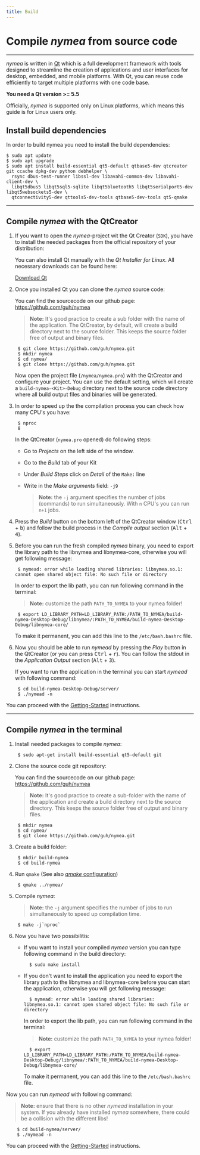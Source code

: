 ```yaml
---
title: Build
---
```


# Compile *nymea* from source code
--------------------------------------------

*nymea* is written in [Qt](https://www.qt.io/) which is a full development framework with tools designed to streamline the creation of applications and user interfaces for desktop, embedded, and mobile platforms. With Qt, you can reuse code efficiently to target multiple platforms with one code base.

**You need a Qt version >= 5.5**

Officially, *nymea* is supported only on Linux platforms, which means this guide is for Linux users only.

## Install build dependencies

In order to build nymea you need to install the build dependencies:

    $ sudo apt update
    $ sudo apt upgrade
    $ sudo apt install build-essential qt5-default qtbase5-dev qtcreator git ccache dpkg-dev python debhelper \
      rsync dbus-test-runner libssl-dev libavahi-common-dev libavahi-client-dev \
      libqt5dbus5 libqt5sql5-sqlite libqt5bluetooth5 libqt5serialport5-dev libqt5websockets5-dev \
      qtconnectivity5-dev qttools5-dev-tools qtbase5-dev-tools qt5-qmake

--------------------------------------------
## Compile *nymea* with the QtCreator

1. If you want to open the *nymea*-project wit the Qt Creator (`SDK`), you have to install the needed packages from the official repository of your distribution:

        

    You can also install Qt manually with the *Qt Installer for Linux*. All necessary downloads can be found here:

    [Download Qt](http://www.qt.io/download-open-source/#)

2. Once you installed Qt you can clone the *nymea* source code:

    You can find the sourcecode on our github page: https://github.com/guh/nymea

    > **Note:** It's good practice to create a sub folder with the name of the application. The QtCreator, by default, will create a build directory next to the source folder. This keeps the source folder free of output and binary files.

        $ git clone https://github.com/guh/nymea.git
        $ mkdir nymea
        $ cd nymea/
        $ git clone https://github.com/guh/nymea.git

    Now open the project file (`/nymea/nymea.pro`) with the QtCreator and configure your project. You can use the default setting, which will create a `build-nymea-<Kit>-Debug` directory next to the source code directory where all build output files and binaries will be generated.

3. In order to speed up the the compilation process you can check how many CPU's you have:

        $ nproc
        8

    In the QtCreator (`nymea.pro` opened) do following steps:

    * Go to *Projects* on the left side of the window.
    * Go to the *Build* tab of your Kit
    * Under *Build Steps* click on *Detail* of the `Make:` line
    * Write in the *Make arguments* field: `-j9`

        > **Note:** the `-j` argument specifies the number of jobs (commands) to run simultaneously. With `n` CPU's you can run `n+1` jobs.

4. Press the *Build* button on the bottom left of the QtCreator window (<kbd>Ctrl</kbd> + <kbd>b</kbd>) and follow the build process in the *Compile output* section (<kbd>Alt</kbd> + <kbd>4</kbd>).

5. Before you can run the fresh compiled *nymea* binary, you need to export the library path to the libnymea and libnymea-core, otherwise you will get following message:

        $ nymead: error while loading shared libraries: libnymea.so.1: cannot open shared object file: No such file or directory

    In order to export the lib path, you can run following command in the terminal:
    > **Note:** customize the path `PATH_TO_NYMEA` to your nymea folder!

        $ export LD_LIBRARY_PATH=LD_LIBRARY_PATH:/PATH_TO_NYMEA/build-nymea-Desktop-Debug/libnymea/:PATH_TO_NYMEA/build-nymea-Desktop-Debug/libnymea-core/

    To make it permanent, you can add this line to the `/etc/bash.bashrc` file.

6. Now you should be able to run *nymead* by pressing the *Play* button in the QtCreator (or you can press <kbd>Ctrl</kbd> + <kbd>r</kbd>). You can follow the stdout in the *Application Output* section (<kbd>Alt</kbd> + <kbd>3</kbd>).

    If you want to run the application in the terminal you can start *nymead* with following command:

        $ cd build-nymea-Desktop-Debug/server/
        $ ./nymead -n

You can proceed with the [Getting-Started](/en/wiki/nymea/master/getting-started) instructions.

--------------------------------------------
## Compile *nymea* in the terminal

1. Install needed packages to compile *nymea*:

        $ sudo apt-get install build-essential qt5-default git

2. Clone the source code git repository:

    You can find the sourcecode on our github page: https://github.com/guh/nymea

   > **Note:** It's good practice to create a sub-folder with the name of the application and create a build directory next to the source directory. This keeps the source folder free of output and binary files.

        $ mkdir nymea
        $ cd nymea/
        $ git clone https://github.com/guh/nymea.git

3. Create a build folder:

        $ mkdir build-nymea
        $ cd build-nymea

4. Run `qmake` (See also [*qmake* configuration](/en/wiki/nymea/master/build/qmake))

        $ qmake ../nymea/

5. Compile *nymea*:
    > **Note:** the `-j` argument specifies the number of jobs to run simultaneously to speed up compilation time.

        $ make -j`nproc`


6. Now you have two possibilitis:

    * If you want to install your compiled *nymea* version you can type following command in the build directory:

            $ sudo make install

    * If you don't want to install the application you need to export the library path to the libnymea and libnymea-core before you can start the application, otherwise you will get following message:

            $ nymead: error while loading shared libraries: libnymea.so.1: cannot open shared object file: No such file or directory

        In order to export the lib path, you can run following command in the terminal:
        > **Note:** customize the path `PATH_TO_NYMEA` to your nymea folder!
            
            $ export LD_LIBRARY_PATH=LD_LIBRARY_PATH:/PATH_TO_NYMEA/build-nymea-Desktop-Debug/libnymea/:PATH_TO_NYMEA/build-nymea-Desktop-Debug/libnymea-core/


        To make it permanent, you can add this line to the `/etc/bash.bashrc` file.

Now you can run *nymead* with following command:

> **Note:** ensure that there is no other *nymead* installation in your system. If you already have installed *nymea* somewhere, there could be a collision with the different libs!

        $ cd build-nymea/server/
        $ ./nymead -n

You can proceed with the [Getting-Started](/en/wiki/nymea/master/getting-started) instructions.




